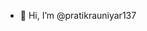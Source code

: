 - 👋 Hi, I’m @pratikrauniyar137


<!---
pratikrauniyar137/pratikrauniyar137 is a ✨ special ✨ repository because its `README.md` (this file) appears on your GitHub profile.
You can click the Preview link to take a look at your changes.
--->
